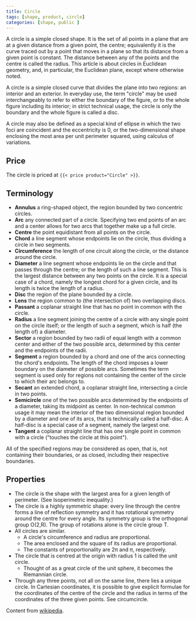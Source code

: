 ```yaml
---
title: Circle
tags: [shape, product, circle]
categories: [shape, public ]
---
```

A circle is a simple closed shape. It is the set of all points in a plane that are at a given distance from a given point, 
the centre; equivalently it is the curve traced out by a point that moves in a plane so that its distance from a given point is constant. 
The distance between any of the points and the centre is called the radius. This article is about circles in Euclidean geometry, and, in particular, 
the Euclidean plane, except where otherwise noted.
<!--more-->
A circle is a simple closed curve that divides the plane into two regions: an interior and an exterior. 
In everyday use, the term "circle" may be used interchangeably to refer to either the boundary of the figure, or to the whole figure including its interior; 
in strict technical usage, the circle is only the boundary and the whole figure is called a disc.

A circle may also be defined as a special kind of ellipse in which the two foci are coincident and the eccentricity is 0, or the two-dimensional shape enclosing 
the most area per unit perimeter squared, using calculus of variations.

## Price
The circle is priced at `{{< price product="Circle" >}}`.

## Terminology
* **Annulus** a ring-shaped object, the region bounded by two concentric circles.
* **Arc** any connected part of a circle. Specifying two end points of an arc and a center allows for two arcs that together make up a full circle.
* **Centre** the point equidistant from all points on the circle.
* **Chord** a line segment whose endpoints lie on the circle, thus dividing a circle in two segments.
* **Circumference** the length of one circuit along the circle, or the distance around the circle.
* **Diameter** a line segment whose endpoints lie on the circle and that passes through the centre; or the length of such a line segment. This is the largest distance between any two points on the circle. It is a special case of a chord, namely the longest chord for a given circle, and its length is twice the length of a radius.
* **Disc** the region of the plane bounded by a circle.
* **Lens** the region common to (the intersection of) two overlapping discs.
* **Passant** a coplanar straight line that has no point in common with the circle.
* **Radius** a line segment joining the centre of a circle with any single point on the circle itself; or the length of such a segment, which is half (the length of) a diameter.
* **Sector** a region bounded by two radii of equal length with a common center and either of the two possible arcs, determined by this center and the endpoints of the radii.
* **Segment** a region bounded by a chord and one of the arcs connecting the chord's endpoints. The length of the chord imposes a lower boundary on the diameter of possible arcs. Sometimes the term segment is used only for regions not containing the center of the circle to which their arc belongs to.
* **Secant** an extended chord, a coplanar straight line, intersecting a circle in two points.
* **Semicircle** one of the two possible arcs determined by the endpoints of a diameter, taking its midpoint as center. In non-technical common usage it may mean the interior of the two dimensional region bounded by a diameter and one of its arcs, that is technically called a half-disc. A half-disc is a special case of a segment, namely the largest one.
* **Tangent** a coplanar straight line that has one single point in common with a circle ("touches the circle at this point").

All of the specified regions may be considered as open, that is, not containing their boundaries, or as closed, including their respective boundaries.

## Properties
* The circle is the shape with the largest area for a given length of perimeter. (See Isoperimetric inequality.)
* The circle is a highly symmetric shape: every line through the centre forms a line of reflection symmetry and it has rotational symmetry around the centre for every angle. Its symmetry group is the orthogonal group O(2,R). The group of rotations alone is the circle group T.
* All circles are similar.
    * A circle's circumference and radius are proportional.
    * The area enclosed and the square of its radius are proportional.
    * The constants of proportionality are 2π and π, respectively.
* The circle that is centred at the origin with radius 1 is called the unit circle.
    * Thought of as a great circle of the unit sphere, it becomes the Riemannian circle.
* Through any three points, not all on the same line, there lies a unique circle. In Cartesian coordinates, it is possible to give explicit formulae for the coordinates of the centre of the circle and the radius in terms of the coordinates of the three given points. See circumcircle.

Content from [wikipedia](https://en.wikipedia.org/wiki/Circle).
